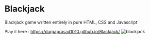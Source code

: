 # Blackjack
Blackjack game written entirely in pure HTML, CSS and Javascript 

Play it here : https://durgaprasad1010.github.io/Blackjack/
![blackjack](https://user-images.githubusercontent.com/87634200/137580054-a28bb035-0d58-4e13-90b6-f5995801d211.PNG)
